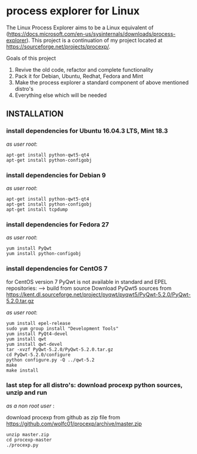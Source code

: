 # process explorer for Linux

The Linux Process Explorer aims to be a Linux equivalent of  (https://docs.microsoft.com/en-us/sysinternals/downloads/process-explorer). This project is a continuation of my project located at https://sourceforge.net/projects/procexp/. 

Goals of this project
1. Revive the old code, refactor and complete functionality
2. Pack it for Debian, Ubuntu, Redhat, Fedora and Mint
3. Make the process explorer a standard component of above mentioned distro's
4. Everything else which will be needed

## INSTALLATION
### install dependencies for Ubuntu 16.04.3 LTS, Mint 18.3
_as user root_:
```
apt-get install python-qwt5-qt4
apt-get install python-configobj
```
### install dependencies for Debian 9
_as user root_:
```
apt-get install python-qwt5-qt4
apt-get install python-configobj
apt-get install tcpdump
```
### install dependencies for Fedora 27
_as user root_:
```
yum install PyQwt
yum install python-configobj
```
### install dependencies for CentOS 7

for CentOS version 7 PyQwt is not available in standard and EPEL repositories: --> build from source
Download PyQwt5 sources from https://kent.dl.sourceforge.net/project/pyqwt/pyqwt5/PyQwt-5.2.0/PyQwt-5.2.0.tar.gz

_as user root_:
```
yum install epel-release
sudo yum group install "Development Tools"
yum install PyQt4-devel
yum install qwt
yum install qwt-devel
tar -xvzf PyQwt-5.2.0/PyQwt-5.2.0.tar.gz
cd PyQwt-5.2.0/configure
python configure.py -Q ../qwt-5.2
make
make install
```
### last step for all distro's: download procexp python sources, unzip and run
_as a non root user_ :

download procexp from github as zip file from https://github.com/wolfc01/procexp/archive/master.zip
```
unzip master.zip
cd procexp-master
./procexp.py
```
